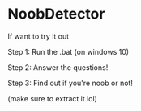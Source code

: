 # NoobDetector

If want to try it out

Step 1: Run the .bat (on windows 10)

Step 2: Answer the questions!

Step 3: Find out if you're noob or not!

(make sure to extract it lol)
